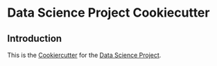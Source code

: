 # Data Science Project Cookiecutter

## Introduction

This is the [Cookiercutter](https://cookiecutter.readthedocs.io/en/1.7.2/README.html) for the [Data Science Project](https://github.com/faranalytics/data_science_project).
